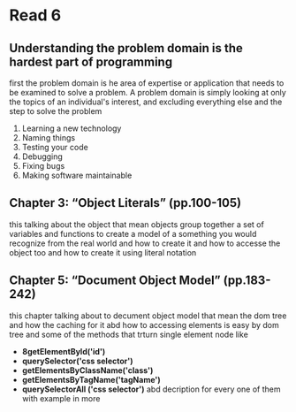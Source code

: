 # Read 6
## Understanding the problem domain is the hardest part of programming 
first the problem domain is he area of expertise or application that needs to be examined to solve a problem. A problem domain is simply looking at only the topics of an individual's interest, and excluding everything else 
and the step to solve the problem 
1. Learning a new technology
2. Naming things
3. Testing your code
4. Debugging
5. Fixing bugs
6. Making software maintainable
## Chapter 3: “Object Literals” (pp.100-105) 
this talking about the object 
that mean objects group together a set of variables and functions to create a model of a something you would recognize from the real world
and how to create it and how to accesse the object too and how to create it using literal notation 
## Chapter 5: “Document Object Model” (pp.183-242)
this chapter talking about to decument object model that mean the dom tree and how the caching for it abd how to accessing elements is easy by dom tree and some of the methods that trturn single element node like 
+ **8getElementByld('id')**
+ **querySelector('css selector')**
+ **getElementsByClassName('class')**
+ **getElementsByTagName('tagName')**
+ **querySelectorAll ('css selector')**
abd decription for every one of them with example in more 